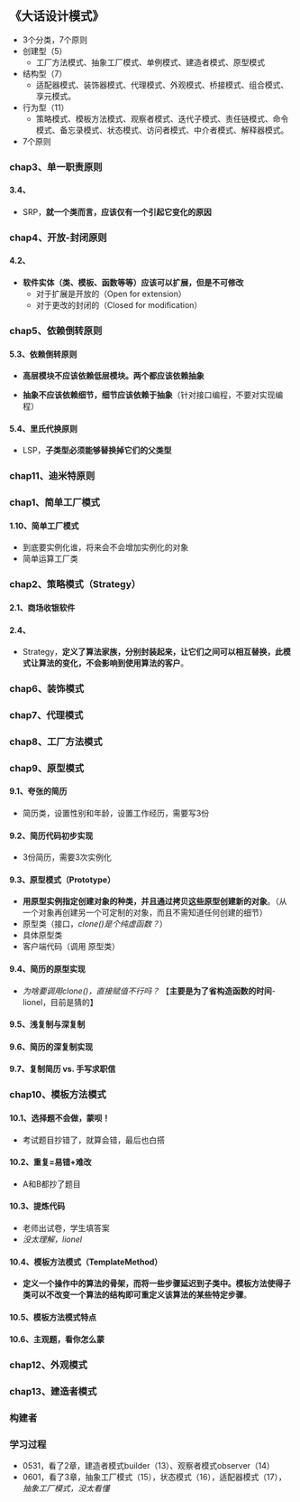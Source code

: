 ## 《大话设计模式》

+ 3个分类，7个原则
+ 创建型（5）
  + 工厂方法模式、抽象工厂模式、单例模式、建造者模式、原型模式
+ 结构型（7）
  + 适配器模式、装饰器模式、代理模式、外观模式、桥接模式、组合模式、享元模式。
+ 行为型（11）
  + 策略模式、模板方法模式、观察者模式、迭代子模式、责任链模式、命令模式、备忘录模式、状态模式、访问者模式、中介者模式、解释器模式。
+ 7个原则

### chap3、单一职责原则

#### 3.4、

+ SRP，**就一个类而言，应该仅有一个引起它变化的原因**

### chap4、开放-封闭原则

#### 4.2、

+ **软件实体（类、模板、函数等等）应该可以扩展，但是不可修改**
  + 对于扩展是开放的（Open for extension）
  + 对于更改的封闭的（Closed for modification）

### chap5、依赖倒转原则

#### 5.3、依赖倒转原则

+ **高层模块不应该依赖低层模块。两个都应该依赖抽象**

+ **抽象不应该依赖细节，细节应该依赖于抽象**（针对接口编程，不要对实现编程）

#### 5.4、里氏代换原则

+ LSP，**子类型必须能够替换掉它们的父类型**

### chap11、迪米特原则

### chap1、简单工厂模式

#### 1.10、简单工厂模式

+ 到底要实例化谁，将来会不会增加实例化的对象
+ 简单运算工厂类

### chap2、策略模式（Strategy）

#### 2.1、商场收银软件

#### 2.4、

+ Strategy，**定义了算法家族，分别封装起来，让它们之间可以相互替换，此模式让算法的变化，不会影响到使用算法的客户**。

### chap6、装饰模式

### chap7、代理模式

### chap8、工厂方法模式

### chap9、原型模式

#### 9.1、夸张的简历

+ 简历类，设置性别和年龄，设置工作经历，需要写3份

#### 9.2、简历代码初步实现

+ 3份简历，需要3次实例化

#### 9.3、原型模式（Prototype）

+ **用原型实例指定创建对象的种类，并且通过拷贝这些原型创建新的对象**。（从一个对象再创建另一个可定制的对象，而且不需知道任何创建的细节）
+ 原型类（接口，*clone()是个纯虚函数？*）
+ 具体原型类
+ 客户端代码（调用 原型类）

#### 9.4、简历的原型实现

+ *为啥要调用clone()，直接赋值不行吗？*  【**主要是为了省构造函数的时间**-lionel，目前是猜的】

#### 9.5、浅复制与深复制

#### 9.6、简历的深复制实现

#### 9.7、复制简历 vs. 手写求职信

### chap10、模板方法模式

#### 10.1、选择题不会做，蒙呗！

+ 考试题目抄错了，就算会错，最后也白搭

#### 10.2、重复=易错+难改

+ A和B都抄了题目

#### 10.3、提炼代码

+ 老师出试卷，学生填答案
+ *没太理解，lionel*

#### 10.4、模板方法模式（TemplateMethod）

+ **定义一个操作中的算法的骨架，而将一些步骤延迟到子类中。模板方法使得子类可以不改变一个算法的结构即可重定义该算法的某些特定步骤**。

#### 10.5、模板方法模式特点

#### 10.6、主观题，看你怎么蒙

### chap12、外观模式

### chap13、建造者模式

### 构建者

### 学习过程

+ 0531，看了2章，建造者模式builder（13）、观察者模式observer（14）
+ 0601，看了3章，抽象工厂模式（15），状态模式（16），适配器模式（17），*抽象工厂模式，没太看懂*